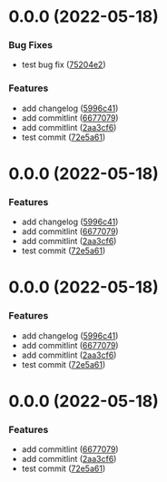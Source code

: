 # 0.0.0 (2022-05-18)


### Bug Fixes

* test bug fix ([75204e2](https://github.com/huqingchao/vue3-template/commit/75204e2f8dd2005d99b5a66fbc350eb620d3fdf3))


### Features

* add changelog ([5996c41](https://github.com/huqingchao/vue3-template/commit/5996c41daef753a4ab7970cb9770201d491e0118))
* add commitlint ([6677079](https://github.com/huqingchao/vue3-template/commit/6677079a08077b15550d3a7e7666fcec594bf56c))
* add commitlint ([2aa3cf6](https://github.com/huqingchao/vue3-template/commit/2aa3cf6aa5d67d478f785d1fa326b762844d339b))
* test commit ([72e5a61](https://github.com/huqingchao/vue3-template/commit/72e5a614c42b35365da7b2eff4b99e57b4bf4e32))



# 0.0.0 (2022-05-18)


### Features

* add changelog ([5996c41](https://github.com/huqingchao/vue3-template/commit/5996c41daef753a4ab7970cb9770201d491e0118))
* add commitlint ([6677079](https://github.com/huqingchao/vue3-template/commit/6677079a08077b15550d3a7e7666fcec594bf56c))
* add commitlint ([2aa3cf6](https://github.com/huqingchao/vue3-template/commit/2aa3cf6aa5d67d478f785d1fa326b762844d339b))
* test commit ([72e5a61](https://github.com/huqingchao/vue3-template/commit/72e5a614c42b35365da7b2eff4b99e57b4bf4e32))



# 0.0.0 (2022-05-18)


### Features

* add changelog ([5996c41](https://github.com/huqingchao/vue3-template/commit/5996c41daef753a4ab7970cb9770201d491e0118))
* add commitlint ([6677079](https://github.com/huqingchao/vue3-template/commit/6677079a08077b15550d3a7e7666fcec594bf56c))
* add commitlint ([2aa3cf6](https://github.com/huqingchao/vue3-template/commit/2aa3cf6aa5d67d478f785d1fa326b762844d339b))
* test commit ([72e5a61](https://github.com/huqingchao/vue3-template/commit/72e5a614c42b35365da7b2eff4b99e57b4bf4e32))



# 0.0.0 (2022-05-18)


### Features

* add commitlint ([6677079](https://github.com/huqingchao/vue3-template/commit/6677079a08077b15550d3a7e7666fcec594bf56c))
* add commitlint ([2aa3cf6](https://github.com/huqingchao/vue3-template/commit/2aa3cf6aa5d67d478f785d1fa326b762844d339b))
* test commit ([72e5a61](https://github.com/huqingchao/vue3-template/commit/72e5a614c42b35365da7b2eff4b99e57b4bf4e32))



